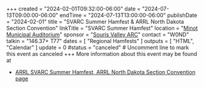 +++
created = "2024-02-01T09:32:00-06:00"
date = "2024-07-13T09:00:00-06:00"
endTime = "2024-07-13T13:00:00-06:00"
publishDate = "2024-02-01"
title = "SVARC Summer Hamfest & ARRL North Dakota Section Convention"
linkTitle = "SVARC Summer Hamfest"
location = "[Minot Municipal Auditorium](https://goo.gl/maps/Ts5FfTsvvGH22Fto6)"
sponsor = "[Souris Valley ARC](https://www.arrl.org/Groups/view/souris-valley-arc/type:club)"
contact = "W0ND"
talkin = "146.37+ T77"
dates = [ "Regional Hamfests" ]
outputs = [ "HTML", "Calendar" ]
update = 0
#status = "canceled"	# Uncomment line to mark this event as canceled	
+++
More information about this event may be found at

* [ARRL SVARC Summer Hamfest, ARRL North Dakota Section Convention page](http://www.arrl.org/hamfests/svarc-summer-hamfest-arrl-north-dakota-section-convention)

